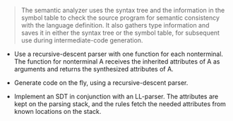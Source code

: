 > The semantic analyzer uses the syntax tree and the information in the symbol table to check the source program for semantic consistency with the language definition. It also gathers type information and saves it in either the syntax tree or the symbol table, for subsequent use during intermediate-code generation.




* Use a recursive-descent parser with one function for each nonterminal. The function for nonterminal A receives the inherited attributes of A as arguments and returns the synthesized attributes of A.

* Generate code on the fly, using a recursive-descent parser.

* Implement an SDT in conjunction with an LL-parser. The attributes are kept on the parsing stack, and the rules fetch the needed attributes from known locations on the stack.

